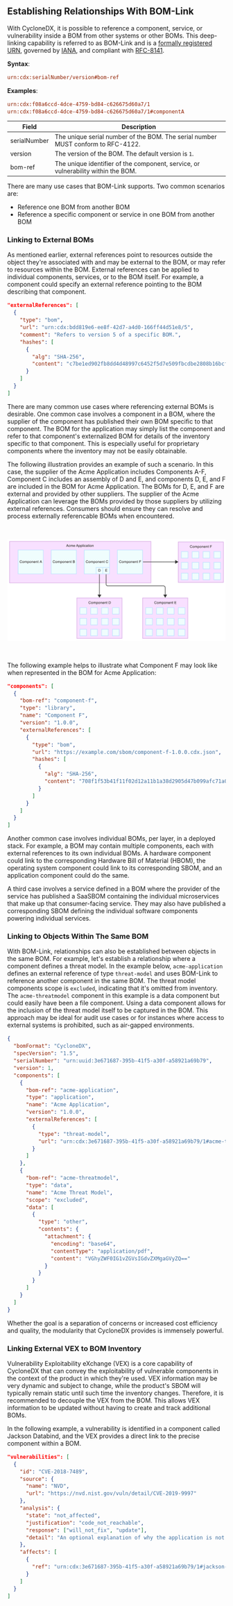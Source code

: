 ## Establishing Relationships With BOM-Link
With CycloneDX, it is possible to reference a component, service, or vulnerability inside a BOM from other systems or
other BOMs. This deep-linking capability is referred to as BOM-Link and is a
[formally registered URN](https://www.iana.org/assignments/urn-formal/cdx), governed by [IANA](https://www.iana.org),
and compliant with [RFC-8141](https://www.rfc-editor.org/rfc/rfc8141.html).

**Syntax**:
```ini
urn:cdx:serialNumber/version#bom-ref
```

**Examples**:
```ini
urn:cdx:f08a6ccd-4dce-4759-bd84-c626675d60a7/1
urn:cdx:f08a6ccd-4dce-4759-bd84-c626675d60a7/1#componentA
```

| Field        | Description                                                                       |
| ------------ | --------------------------------------------------------------------------------- |
| serialNumber | The unique serial number of the BOM. The serial number MUST conform to RFC-4122.  |
| version      | The version of the BOM. The default version is `1`.                               |
| bom-ref      | The unique identifier of the component, service, or vulnerability within the BOM. |

There are many use cases that BOM-Link supports. Two common scenarios are:
* Reference one BOM from another BOM
* Reference a specific component or service in one BOM from another BOM

### Linking to External BOMs
As mentioned earlier, external references point to resources outside the object they're associated with and may be 
external to the BOM, or may refer to resources within the BOM. External references can be applied to individual 
components, services, or to the BOM itself. For example, a component could specify an external reference pointing to the
BOM describing that component.

```json
"externalReferences": [
  {
    "type": "bom",
    "url": "urn:cdx:bdd819e6-ee8f-42d7-a4d0-166ff44d51e8/5",
    "comment": "Refers to version 5 of a specific BOM.",
    "hashes": [
      {
        "alg": "SHA-256",
        "content": "c7be1ed902fb8dd4d48997c6452f5d7e509fbcdbe2808b16bcf4edce4c07d14e"
      }
    ]
  }
]
```

There are many common use cases where referencing external BOMs is desirable. One common case involves a component in a 
BOM, where the supplier of the component has published their own BOM specific to that component. The BOM for the 
application may simply list the component and refer to that component's externalized BOM for details of the inventory 
specific to that component. This is especially useful for proprietary components where the inventory may not be easily 
obtainable.

The following illustration provides an example of such a scenario. In this case, the supplier of the Acme Application 
includes Components A-F, Component C includes an assembly of D and E, and components D, E, and F are included in the BOM 
for Acme Application. The BOMs for D, E, and F are external and provided by other suppliers. The supplier of the Acme 
Application can leverage the BOMs provided by those suppliers by utilizing external references. Consumers should ensure
they can resolve and process externally referencable BOMs when encountered.

<div style="page-break-after: always; visibility: hidden">
\emptyparagraph
</div>

![BOM Linking BOMs](images/bom-linking-boms.svg)

<div style="page-break-after: always; visibility: hidden">
\emptyparagraph
</div>

The following example helps to illustrate what Component F may look like when represented in the BOM for Acme Application:

```json
"components": [
  {
    "bom-ref": "component-f",
    "type": "library",
    "name": "Component F",
    "version": "1.0.0",
    "externalReferences": [
      {
        "type": "bom",
        "url": "https://example.com/sbom/component-f-1.0.0.cdx.json",
        "hashes": [
          {
            "alg": "SHA-256",
            "content": "708f1f53b41f11f02d12a11b1a38d2905d47b099afc71a0f1124ef8582ec7313"
          }
        ]
      }
    ]
  }
]
```

Another common case involves individual BOMs, per layer, in a deployed stack. For example, a BOM may contain multiple 
components, each with external references to its own individual BOMs. A hardware component could link to the 
corresponding Hardware Bill of Material (HBOM), the operating system component could link to its corresponding SBOM, 
and an application component could do the same.

A third case involves a service defined in a BOM where the provider of the service has published a SaaSBOM containing 
the individual microservices that make up that consumer-facing service. They may also have published a corresponding 
SBOM defining the individual software components powering individual services.

### Linking to Objects Within The Same BOM
With BOM-Link, relationships can also be established between objects in the same BOM. For example, let's establish
a relationship where a component defines a threat model. In the example below, `acme-application` defines an external 
reference of type `threat-model` and uses BOM-Link to reference another component in the same BOM. The threat model
components scope is `excluded`, indicating that it's omitted from inventory. The `acme-threatmodel` component in this 
example is a data component but could easily have been a file component. Using a data component allows for the inclusion
of the threat model itself to be captured in the BOM. This approach may be ideal for audit use cases or for instances 
where access to external systems is prohibited, such as air-gapped environments.

```json
{
  "bomFormat": "CycloneDX",
  "specVersion": "1.5",
  "serialNumber": "urn:uuid:3e671687-395b-41f5-a30f-a58921a69b79",
  "version": 1,
  "components": [
    {
      "bom-ref": "acme-application",
      "type": "application",
      "name": "Acme Application",
      "version": "1.0.0",
      "externalReferences": [
        {
          "type": "threat-model",
          "url": "urn:cdx:3e671687-395b-41f5-a30f-a58921a69b79/1#acme-threatmodel"
        }
      ]
    },
    {
      "bom-ref": "acme-threatmodel",
      "type": "data",
      "name": "Acme Threat Model",
      "scope": "excluded",
      "data": [
        {
          "type": "other",
          "contents": {
            "attachment": {
              "encoding": "base64",
              "contentType": "application/pdf",
              "content": "VGhyZWF0IG1vZGVsIGdvZXMgaGVyZQ=="
            }
          }
        }
      ]
    }
  ]
}
```

Whether the goal is a separation of concerns or increased cost efficiency and quality, the modularity that CycloneDX
provides is immensely powerful.

### Linking External VEX to BOM Inventory
Vulnerability Exploitability eXchange (VEX) is a core capability of CycloneDX that can convey the exploitability of 
vulnerable components in the context of the product in which they're used. VEX information may be very dynamic and
subject to change, while the product's SBOM will typically remain static until such time the inventory changes.
Therefore, it is recommended to decouple the VEX from the BOM. This allows VEX information to be updated without having 
to create and track additional BOMs.

In the following example, a vulnerability is identified in a component called Jackson Databind, and the VEX provides a
direct link to the precise component within a BOM.

```json
"vulnerabilities": [
  {
    "id": "CVE-2018-7489",
    "source": {
      "name": "NVD",
      "url": "https://nvd.nist.gov/vuln/detail/CVE-2019-9997"
    },
    "analysis": {
      "state": "not_affected",
      "justification": "code_not_reachable",
      "response": ["will_not_fix", "update"],
      "detail": "An optional explanation of why the application is not affected by the vulnerable component."
    },
    "affects": [
      {
        "ref": "urn:cdx:3e671687-395b-41f5-a30f-a58921a69b79/1#jackson-databind-2.8.0"
      }
    ]
  }
]
```

<div style="page-break-after: always; visibility: hidden">
\newpage
</div>